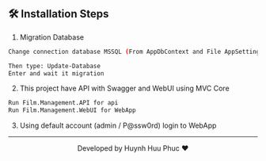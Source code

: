## 🛠️ Installation Steps

1. Migration Database

```bash
Change connection database MSSQL (From AppDbContext and File AppSettings.Json)

Then type: Update-Database
Enter and wait it migration
```

2. This project have API with Swagger and WebUI using MVC Core

```bash
Run Film.Management.API for api
Run Film.Management.WebUI for WebApp
```

3. Using default account (admin / P@ssw0rd) login to WebApp

<hr>
<p align="center">
Developed by Huynh Huu Phuc ❤️
</p>
